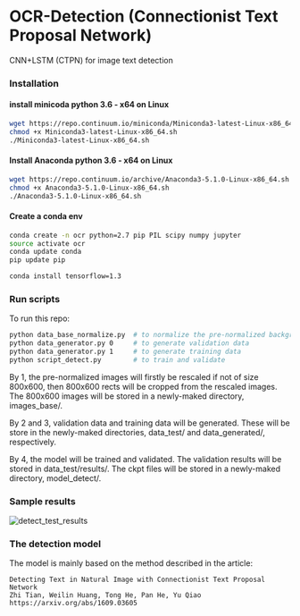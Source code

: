 # OCR-Detection (Connectionist Text Proposal Network)
    
CNN+LSTM (CTPN) for image text detection
  
### Installation

#### install minicoda python 3.6 - x64 on Linux
```bash
wget https://repo.continuum.io/miniconda/Miniconda3-latest-Linux-x86_64.sh
chmod +x Miniconda3-latest-Linux-x86_64.sh
./Miniconda3-latest-Linux-x86_64.sh
```

#### Install Anaconda python 3.6 - x64 on Linux
```bash
wget https://repo.continuum.io/archive/Anaconda3-5.1.0-Linux-x86_64.sh
chmod +x Anaconda3-5.1.0-Linux-x86_64.sh
./Anaconda3-5.1.0-Linux-x86_64.sh
```
#### Create a conda env
```bash
conda create -n ocr python=2.7 pip PIL scipy numpy jupyter
source activate ocr
conda update conda
pip update pip

conda install tensorflow=1.3
```
  
### Run scripts
  
To run this repo:
```bash  
python data_base_normalize.py  # to normalize the pre-normalized background images 
python data_generator.py 0     # to generate validation data
python data_generator.py 1     # to generate training data
python script_detect.py        # to train and validate
```
  
By 1, the pre-normalized images will firstly be rescaled if not of size 800x600, then 800x600 rects will be cropped from the rescaled images. The 800x600 images will be stored in a newly-maked directory, images_base/.
  
By 2 and 3, validation data and training data will be generated. These will be store in the newly-maked directories, data_test/ and data_generated/, respectively.
  
By 4, the model will be trained and validated. The validation results will be stored in data_test/results/. The ckpt files will be stored in a newly-maked directory, model_detect/.

### Sample results  
![detect_test_results](https://github.com/jasonzou/OCR-DETECTION-CTPN/blob/master/detect_test_result/5000_bkgd_1_0_generated_0.png?raw=true)

### The detection model
  
The model is mainly based on the method described in the article:
```  
Detecting Text in Natural Image with Connectionist Text Proposal Network
Zhi Tian, Weilin Huang, Tong He, Pan He, Yu Qiao
https://arxiv.org/abs/1609.03605
```


